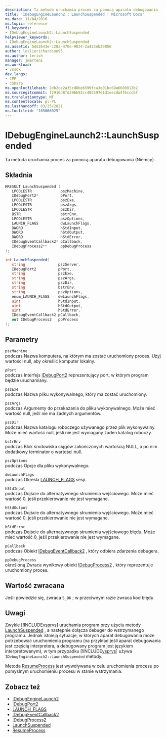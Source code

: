 ```yaml
---
description: Ta metoda uruchamia proces za pomocą aparatu debugowania (Niemcy).
title: 'IDebugEngineLaunch2:: LaunchSuspended | Microsoft Docs'
ms.date: 11/04/2016
ms.topic: reference
f1_keywords:
- IDebugEngineLaunch2::LaunchSuspended
helpviewer_keywords:
- IDebugEngineLaunch2::LaunchSuspended
ms.assetid: 5dd2643e-c20a-470e-9024-2a423eb39856
author: leslierichardson95
ms.author: lerich
manager: jmartens
ms.workload:
- vssdk
dev_langs:
- CPP
- CSharp
ms.openlocfilehash: 2db2ce2a35cd8be6599fca3e01bc69a6680012b2
ms.sourcegitcommit: f2916d8fd296b92cc402597d1d1eecda4f6cccbf
ms.translationtype: MT
ms.contentlocale: pl-PL
ms.lasthandoff: 03/25/2021
ms.locfileid: "105066025"
---
```

# <a name="idebugenginelaunch2launchsuspended"></a>IDebugEngineLaunch2::LaunchSuspended
Ta metoda uruchamia proces za pomocą aparatu debugowania (Niemcy).

## <a name="syntax"></a>Składnia

```cpp
HRESULT LaunchSuspended ( 
   LPCOLESTR             pszMachine,
   IDebugPort2*          pPort,
   LPCOLESTR             pszExe,
   LPCOLESTR             pszArgs,
   LPCOLESTR             pszDir,
   BSTR                  bstrEnv,
   LPCOLESTR             pszOptions,
   LAUNCH_FLAGS          dwLaunchFlags,
   DWORD                 hStdInput,
   DWORD                 hStdOutput,
   DWORD                 hStdError,
   IDebugEventCallback2* pCallback,
   IDebugProcess2**      ppDebugProcess
);
```

```csharp
int LaunchSuspended(
   string               pszServer,
   IDebugPort2          pPort,
   string               pszExe,
   string               pszArgs,
   string               pszDir,
   string               bstrEnv,
   string               pszOptions,
   enum_LAUNCH_FLAGS    dwLaunchFlags,
   uint                 hStdInput,
   uint                 hStdOutput,
   uint                 hStdError,
   IDebugEventCallback2 pCallback,
   out IDebugProcess2   ppProcess
);
```

## <a name="parameters"></a>Parametry
`pszMachine`\
podczas Nazwa komputera, na którym ma zostać uruchomiony proces. Użyj wartości null, aby określić komputer lokalny.

`pPort`\
podczas Interfejs [IDebugPort2](../../../extensibility/debugger/reference/idebugport2.md) reprezentujący port, w którym program będzie uruchamiany.

`pszExe`\
podczas Nazwa pliku wykonywalnego, który ma zostać uruchomiony.

`pszArgs`\
podczas Argumenty do przekazania do pliku wykonywalnego. Może mieć wartość null, jeśli nie ma żadnych argumentów.

`pszDir`\
podczas Nazwa katalogu roboczego używanego przez plik wykonywalny. Może mieć wartość null, jeśli nie jest wymagany żaden katalog roboczy.

`bstrEnv`\
podczas Blok środowiska ciągów zakończonych wartością NULL, a po nim dodatkowy terminator o wartości null.

`pszOptions`\
podczas Opcje dla pliku wykonywalnego.

`dwLaunchFlags`\
podczas Określa [LAUNCH_FLAGS](../../../extensibility/debugger/reference/launch-flags.md) sesji.

`hStdInput`\
podczas Dojście do alternatywnego strumienia wejściowego. Może mieć wartość 0, jeśli przekierowanie nie jest wymagane.

`hStdOutput`\
podczas Dojście do alternatywnego strumienia wyjściowego. Może mieć wartość 0, jeśli przekierowanie nie jest wymagane.

`hStdError`\
podczas Dojście do alternatywnego strumienia wyjściowego błędu. Może mieć wartość 0, jeśli przekierowanie nie jest wymagane.

`pCallback`\
podczas Obiekt [IDebugEventCallback2](../../../extensibility/debugger/reference/idebugeventcallback2.md) , który odbiera zdarzenia debugera.

`ppDebugProcess`\
określoną Zwraca wynikowy obiekt [IDebugProcess2](../../../extensibility/debugger/reference/idebugprocess2.md) , który reprezentuje uruchomiony proces.

## <a name="return-value"></a>Wartość zwracana
 Jeśli powiedzie się, zwraca `S_OK` ; w przeciwnym razie zwraca kod błędu.

## <a name="remarks"></a>Uwagi
 Zwykle [!INCLUDE[vsprvs](../../../code-quality/includes/vsprvs_md.md)] uruchamia program przy użyciu metody [LaunchSuspended](../../../extensibility/debugger/reference/idebugportex2-launchsuspended.md) , a następnie dołącza debuger do wstrzymanego programu. Jednak istnieją sytuacje, w których aparat debugowania może potrzebować uruchomienia programu (na przykład jeśli aparat debugowania jest częścią interpretera, a debugowany program jest językiem interpretowanym), w tym przypadku [!INCLUDE[vsprvs](../../../code-quality/includes/vsprvs_md.md)] używa `IDebugEngineLaunch2::LaunchSuspended` metody.

 Metoda [ResumeProcess](../../../extensibility/debugger/reference/idebugenginelaunch2-resumeprocess.md) jest wywoływana w celu uruchomienia procesu po pomyślnym uruchomieniu procesu w stanie wstrzymania.

## <a name="see-also"></a>Zobacz też
- [IDebugEngineLaunch2](../../../extensibility/debugger/reference/idebugenginelaunch2.md)
- [IDebugPort2](../../../extensibility/debugger/reference/idebugport2.md)
- [LAUNCH_FLAGS](../../../extensibility/debugger/reference/launch-flags.md)
- [IDebugEventCallback2](../../../extensibility/debugger/reference/idebugeventcallback2.md)
- [IDebugProcess2](../../../extensibility/debugger/reference/idebugprocess2.md)
- [LaunchSuspended](../../../extensibility/debugger/reference/idebugportex2-launchsuspended.md)
- [ResumeProcess](../../../extensibility/debugger/reference/idebugenginelaunch2-resumeprocess.md)
